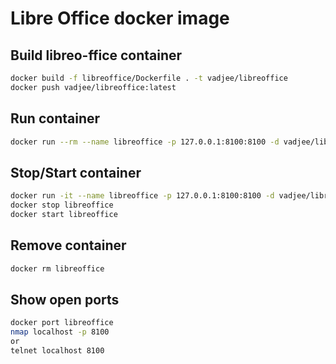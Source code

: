 Libre Office docker image
=====

Build libreo-ffice container
-----
```sh
docker build -f libreoffice/Dockerfile . -t vadjee/libreoffice
docker push vadjee/libreoffice:latest
```

Run container
-----
```sh
docker run --rm --name libreoffice -p 127.0.0.1:8100:8100 -d vadjee/libreoffice
```

Stop/Start container
-----
```sh
docker run -it --name libreoffice -p 127.0.0.1:8100:8100 -d vadjee/libreoffice
docker stop libreoffice
docker start libreoffice
```
Remove container
-----
```sh
docker rm libreoffice
```

Show open ports
-----
```sh
docker port libreoffice
nmap localhost -p 8100
or
telnet localhost 8100
```

